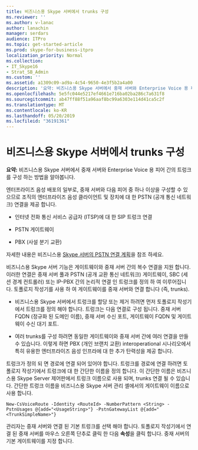 ```yaml
---
title: 비즈니스용 Skype 서버에서 trunks 구성
ms.reviewer: ''
ms.author: v-lanac
author: lanachin
manager: serdars
audience: ITPro
ms.topic: get-started-article
ms.prod: skype-for-business-itpro
localization_priority: Normal
ms.collection:
- IT_Skype16
- Strat_SB_Admin
ms.custom: ''
ms.assetid: a1309c09-ad9a-4c54-9650-4e3f5b2a4a00
description: '요약: 비즈니스용 Skype 서버에서 중재 서버와 Enterprise Voice 용 피어 간 트렁크를 구성 하는 방법에 대해 알아봅니다.'
ms.openlocfilehash: 5e5fc044e5217ef4661e716ba02ba286c7a631f8
ms.sourcegitcommit: ab47ff88f51a96aaf8bc99a6303e114d41ca5c2f
ms.translationtype: MT
ms.contentlocale: ko-KR
ms.lasthandoff: 05/20/2019
ms.locfileid: "36191361"
---
```

# <a name="configure-trunks-in-skype-for-business-server"></a>비즈니스용 Skype 서버에서 trunks 구성
 
**요약:** 비즈니스용 Skype 서버에서 중재 서버와 Enterprise Voice 용 피어 간의 트렁크를 구성 하는 방법을 알아봅니다.
  
엔터프라이즈 음성 배포의 일부로, 중재 서버와 다음 피어 중 하나 이상을 구성할 수 있으므로 조직의 엔터프라이즈 음성 클라이언트 및 장치에 대 한 PSTN (공개 통신 네트워크) 연결을 제공 합니다.
  
- 인터넷 전화 통신 서비스 공급자 (ITSP)에 대 한 SIP 트렁크 연결
    
- PSTN 게이트웨이
    
- PBX (사설 분기 교환)
    
자세한 내용은 비즈니스용 [Skype 서버의 PSTN 연결 계획](../../plan-your-deployment/enterprise-voice-solution/pstn-connectivity-0.md)을 참조 하세요.
  
비즈니스용 Skype 서버 기능은 게이트웨이와 중재 서버 간의 복수 연결을 지원 합니다. 이러한 연결은 중재 서버 풀과 PSTN (공개 교환 통신 네트워크) 게이트웨이, SBC (세션 경계 컨트롤러) 또는 IP-PBX 간의 논리적 연결 인 트렁크를 정의 하 여 이루어집니다. 토폴로지 작성기를 사용 하 여 게이트웨이를 중재 서버와 연결 합니다 (즉, trunks).
  
- 비즈니스용 Skype 서버에서 트렁크를 할당 또는 제거 하려면 먼저 토폴로지 작성기에서 트렁크를 정의 해야 합니다. 트렁크는 다음 연결로 구성 됩니다. 중재 서버 FQDN (정규화 된 도메인 이름), 중재 서버 수신 포트, 게이트웨이 FQDN 및 게이트웨이 수신 대기 포트.
    
- 여러 trunks를 구성 하려면 동일한 게이트웨이와 중재 서버 간에 여러 연결을 만들 수 있습니다. 이렇게 하면 PBX (개인 브랜치 교환) interoperational 시나리오에서 특히 유용한 엔터프라이즈 음성 인프라에 대 한 추가 탄력성을 제공 합니다. 
    
트렁크가 정의 되 면 경로에 연결 되어 있어야 합니다. 트렁크를 경로에 연결 하려면 토폴로지 작성기에서 트렁크에 대 한 간단한 이름을 정의 합니다. 이 간단한 이름은 비즈니스용 Skype Server 제어판에서 트렁크 이름으로 사용 되며, trunks 연결 될 수 있습니다. 간단한 트렁크 이름을 비즈니스용 Skype 서버 관리 셸에서의 게이트웨이 이름으로 사용 합니다. 
  
```
New-CsVoiceRoute -Identity <RouteId> -NumberPattern <String> -PstnUsages @{add="<UsageString>"} -PstnGatewayList @{add="<TrunkSimpleName>"}
```

관리자는 중재 서버와 연결 된 기본 트렁크를 선택 해야 합니다. 토폴로지 작성기에서 연결 된 중재 서버를 마우스 오른쪽 단추로 클릭 한 다음 **속성**을 클릭 합니다. 중재 서버의 기본 게이트웨이를 지정 합니다. 
  

